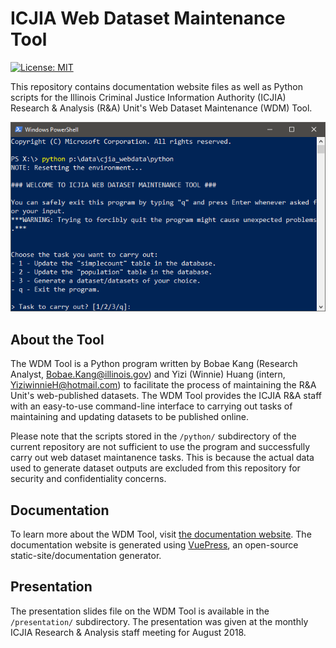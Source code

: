 # ICJIA Web Dataset Maintenance Tool

[![License: MIT](https://img.shields.io/badge/License-MIT-yellow.svg)](https://opensource.org/licenses/MIT)

This repository contains documentation website files as well as Python scripts for the Illinois Criminal Justice Information Authority (ICJIA) Research & Analysis (R&A) Unit's Web Dataset Maintenance (WDM) Tool.

![](image.png)

## About the Tool
The WDM Tool is a Python program written by Bobae Kang (Research Analyst, Bobae.Kang@illinois.gov) and Yizi (Winnie) Huang (intern, YiziwinnieH@hotmail.com) to facilitate the process of maintaining the R&A Unit's web-published datasets. The WDM Tool provides the ICJIA R&A staff with an easy-to-use command-line interface to carrying out tasks of maintaining and updating datasets to be published online.

Please note that the scripts stored in the `/python/` subdirectory of the current repository are not sufficient to use the program and successfully carry out web dataset maintanence tasks. This is because the actual data used to generate dataset outputs are excluded from this repository for security and confidentiality concerns.

## Documentation
To learn more about the WDM Tool, visit [the documentation website](bobaekang.github.com/icjia-web-dataset-maintanence-tool). The documentation website is generated using [VuePress](https://vuepress.vuejs.org/), an open-source static-site/documentation generator.

## Presentation
The presentation slides file on the WDM Tool is available in the `/presentation/` subdirectory. The presentation was given at the monthly ICJIA Research & Analysis staff meeting for August 2018.
